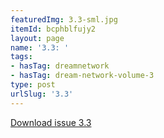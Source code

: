 ```yaml
---
featuredImg: 3.3-sml.jpg
itemId: bcphblfujy2
layout: page
name: '3.3: '
tags:
- hasTag: dreamnetwork
- hasTag: dream-network-volume-3
type: post
urlSlug: '3.3'
---
```

<a href="../files/pdfs/Volume_3/3.3-The-Dream-Network-Volume-3-No-3.pdf" download="">Download issue 3.3</a>